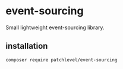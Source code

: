 # event-sourcing

Small lightweight event-sourcing library.

## installation

```
composer require patchlevel/event-sourcing
```

